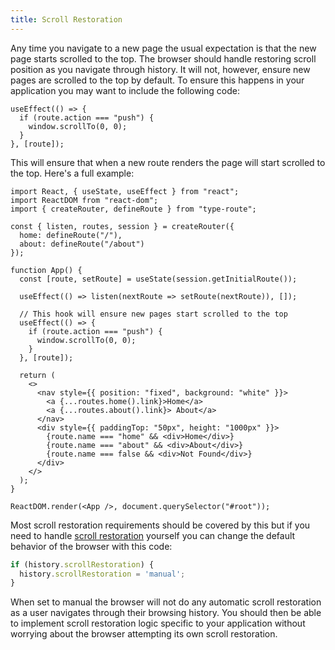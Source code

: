 ```yaml
---
title: Scroll Restoration
---
```


Any time you navigate to a new page the usual expectation is that the new page starts scrolled to the top. The browser should handle restoring scroll position as you navigate through history. It will not, however, ensure new pages are scrolled to the top by default. To ensure this happens in your application you may want to include the following code:

```tsx
useEffect(() => {
  if (route.action === "push") {
    window.scrollTo(0, 0);
  }
}, [route]);
```
 
This will ensure that when a new route renders the page will start scrolled to the top. Here's a full example:

```tsx codesandbox-react
import React, { useState, useEffect } from "react";
import ReactDOM from "react-dom";
import { createRouter, defineRoute } from "type-route";

const { listen, routes, session } = createRouter({
  home: defineRoute("/"),
  about: defineRoute("/about")
});

function App() {
  const [route, setRoute] = useState(session.getInitialRoute());

  useEffect(() => listen(nextRoute => setRoute(nextRoute)), []);

  // This hook will ensure new pages start scrolled to the top
  useEffect(() => {
    if (route.action === "push") {
      window.scrollTo(0, 0);
    }
  }, [route]);

  return (
    <>
      <nav style={{ position: "fixed", background: "white" }}>
        <a {...routes.home().link}>Home</a>
        <a {...routes.about().link}> About</a>
      </nav>
      <div style={{ paddingTop: "50px", height: "1000px" }}>
        {route.name === "home" && <div>Home</div>}
        {route.name === "about" && <div>About</div>}
        {route.name === false && <div>Not Found</div>}
      </div>
    </>
  );
}

ReactDOM.render(<App />, document.querySelector("#root"));
```

Most scroll restoration requirements should be covered by this but if you need to handle [scroll restoration](https://developer.mozilla.org/en-US/docs/Web/API/History/scrollRestoration) yourself you can change the default behavior of the browser with this code:

```ts
if (history.scrollRestoration) {
  history.scrollRestoration = 'manual';
}
```

When set to manual the browser will not do any automatic scroll restoration as a user navigates through their browsing history. You should then be able to implement scroll restoration logic specific to your application without worrying about the browser attempting its own scroll restoration.
